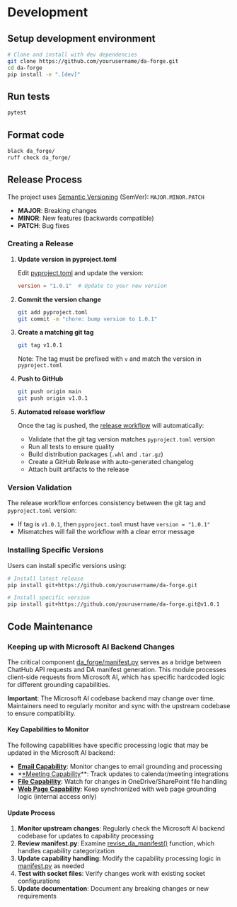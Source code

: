 # Development

## Setup development environment

```bash
# Clone and install with dev dependencies
git clone https://github.com/yourusername/da-forge.git
cd da-forge
pip install -e ".[dev]"
```

## Run tests

```bash
pytest
```

## Format code

```bash
black da_forge/
ruff check da_forge/
```

## Release Process

The project uses [Semantic Versioning](https://semver.org/) (SemVer): `MAJOR.MINOR.PATCH`

- **MAJOR**: Breaking changes
- **MINOR**: New features (backwards compatible)
- **PATCH**: Bug fixes

### Creating a Release

1. **Update version in pyproject.toml**

   Edit [pyproject.toml](../pyproject.toml) and update the version:
   ```toml
   version = "1.0.1"  # Update to your new version
   ```

2. **Commit the version change**

   ```bash
   git add pyproject.toml
   git commit -m "chore: bump version to 1.0.1"
   ```

3. **Create a matching git tag**

   ```bash
   git tag v1.0.1
   ```

   Note: The tag must be prefixed with `v` and match the version in `pyproject.toml`

4. **Push to GitHub**

   ```bash
   git push origin main
   git push origin v1.0.1
   ```

5. **Automated release workflow**

   Once the tag is pushed, the [release workflow](../.github/workflows/release.yml) will automatically:
   - Validate that the git tag version matches `pyproject.toml` version
   - Run all tests to ensure quality
   - Build distribution packages (`.whl` and `.tar.gz`)
   - Create a GitHub Release with auto-generated changelog
   - Attach built artifacts to the release

### Version Validation

The release workflow enforces consistency between the git tag and `pyproject.toml` version:

- If tag is `v1.0.1`, then `pyproject.toml` must have `version = "1.0.1"`
- Mismatches will fail the workflow with a clear error message

### Installing Specific Versions

Users can install specific versions using:

```bash
# Install latest release
pip install git+https://github.com/yourusername/da-forge.git

# Install specific version
pip install git+https://github.com/yourusername/da-forge.git@v1.0.1
```

## Code Maintenance

### Keeping up with Microsoft AI Backend Changes

The critical component [da_forge/manifest.py](../da_forge/manifest.py) serves as a bridge between ChatHub API requests and DA manifest generation. This module processes client-side requests from Microsoft AI, which has specific hardcoded logic for different grounding capabilities.

**Important**: The Microsoft AI codebase backend may change over time. Maintainers need to regularly monitor and sync with the upstream codebase to ensure compatibility.

#### Key Capabilities to Monitor

The following capabilities have specific processing logic that may be updated in the Microsoft AI backend:

- **[Email Capability](https://office.visualstudio.com/Sydney/_git/Sydney?path=/services/TuringBot/Microsoft.TuringBot.Common/Contract/GPT/Capabilities/EmailCapability.cs&_a=contents&version=GBmaster)**: Monitor changes to email grounding and processing
- *[*Meeting Capability](https://office.visualstudio.com/Sydney/_git/Sydney?path=/services/TuringBot/Microsoft.TuringBot.Common/Contract/GPT/Capabilities/MeetingsCapability.cs&_a=contents&version=GBmaster)**: Track updates to calendar/meeting integrations
- **[File Capability](https://office.visualstudio.com/Sydney/_git/Sydney?path=/services/TuringBot/Microsoft.TuringBot.Common/Contract/GPT/Capabilities/OneDriveAndSharePointCapability.cs&_a=contents&version=GBmaster)**: Watch for changes in OneDrive/SharePoint file handling
- **[Web Page Capability](https://office.visualstudio.com/Sydney/_git/Sydney?path=%2Fservices%2FTuringBot%2FMicrosoft.TuringBot.Common%2FContract%2FGPT%2FCapabilities%2FEmailCapability.cs&_a=contents&version=GBmaster)**: Keep synchronized with web page grounding logic (internal access only)

#### Update Process

1. **Monitor upstream changes**: Regularly check the Microsoft AI backend codebase for updates to capability processing
2. **Review manifest.py**: Examine [revise_da_manifest()](../da_forge/manifest.py#L103) function, which handles capability categorization
3. **Update capability handling**: Modify the capability processing logic in [manifest.py](../da_forge/manifest.py) as needed
4. **Test with socket files**: Verify changes work with existing socket configurations
5. **Update documentation**: Document any breaking changes or new requirements